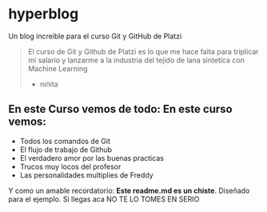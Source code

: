 # hyperblog
Un blog increible para el curso Git y GitHub de Platzi

>El curso de Git y Github de Platzi es lo que me hace falta para triplicar mi salario y lanzarme a la industria del tejido de lana sintetica con Machine Learning 
> * niñita

## En este Curso vemos de todo: En este curso vemos:
* Todos los comandos de Git
* El flujo de trabajo de Github
* El verdadero amor por las buenas practicas
* Trucos muy locos del profesor
* Las personalidades multiplies de Freddy

Y como  un amable recordatorio: **Este readme.md es un chiste**. Diseñado para el ejemplo. Si llegas aca NO TE LO TOMES EN SERIO